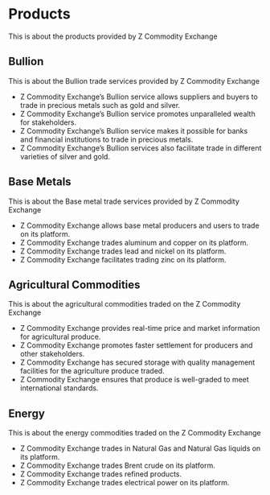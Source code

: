 # Products

This is about the products provided by Z Commodity Exchange

## Bullion

This is about the Bullion trade services provided by Z Commodity Exchange

- Z Commodity Exchange’s Bullion service allows suppliers and buyers to trade in precious metals such as gold and silver.
- Z Commodity Exchange’s Bullion service promotes unparalleled wealth for stakeholders.
- Z Commodity Exchange’s Bullion service makes it possible for banks and financial institutions to trade in precious metals.
- Z Commodity Exchange’s Bullion services also facilitate trade in different varieties of silver and gold.

## Base Metals

This is about the Base metal trade services provided by Z Commodity Exchange

- Z Commodity Exchange allows base metal producers and users to trade on its platform.
- Z Commodity Exchange trades aluminum and copper on its platform.
- Z Commodity Exchange trades lead and nickel on its platform.
- Z Commodity Exchange facilitates trading zinc on its platform.

## Agricultural Commodities

This is about the agricultural commodities traded on the Z Commodity Exchange

- Z Commodity Exchange provides real-time price and market information for agricultural produce.
- Z Commodity Exchange promotes faster settlement for producers and other stakeholders.
- Z Commodity Exchange has secured storage with quality management facilities for the agriculture produce traded.
- Z Commodity Exchange ensures that produce is well-graded to meet international standards.

## Energy

This is about the energy commodities traded on the Z Commodity Exchange

- Z Commodity Exchange trades in Natural Gas and Natural Gas liquids on its platform.
- Z Commodity Exchange trades Brent crude on its platform.
- Z Commodity Exchange trades refined products.
- Z Commodity Exchange trades electrical power on its platform.